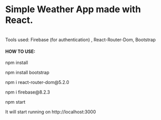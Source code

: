 <h1>Simple Weather App made with React.</h1>
<br>
Tools used: Firebase (for authentication) , React-Router-Dom, Bootstrap
<h4>HOW TO USE:</h4> 
<p>
npm install</p>
<p>
npm install bootstrap
</p>
<p>
npm i react-router-dom@5.2.0
</p>
<p>
npm i firebase@8.2.3
  </p>
  <p>
npm start</p>
    <p>
It will start running on http://localhost:3000
  <h4>
